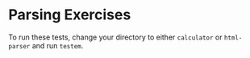 # Parsing Exercises

To run these tests, change your directory to either `calculator` or `html-parser` and run `testem`.